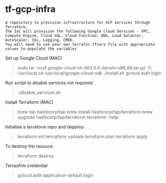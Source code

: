 # tf-gcp-infra
    A repository to provision infrastructure for GCP services through Terraform.
    The IaC will provision the following Google Cloud Services - VPC, Compute Engine, Cloud SQL, Cloud Function, DNS, Load balancer, AutoScaler, SSL, Logging, CMEK.
    You will need to use your own terrafor.tfvars file with appropriate values to populate the variables

Set up Google Cloud (MAC)
> sudo tar -xvzf google-cloud-cli-463.0.0-darwin-x86_64.tar.gz -C /usr/local
>  cd /usr/local/google-cloud-sdk
>  ./install.sh
>  gcloud auth login

Run script to disable services not required:
> ./disable_services.sh

Install Terraform (MAC)
> brew tap hashicorp/tap
> brew install hashicorp/tap/terraform
> brew upgrade hashicorp/tap/terraform
> terraform -help

Initialise a terraform repo and depploy:
> terraform init
> terrraform validate
> terraform plan
> terraform apply

To destroy the resouce
> terraform destroy

Terraofrm credential
> gcloud auth application-default login
